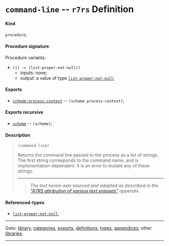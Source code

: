 

<a id='definition__r7rs__command-line'></a>

# `command-line` -- `r7rs` Definition


<a id='definition__r7rs__command-line__kind'></a>

#### Kind

`procedure`;


<a id='definition__r7rs__command-line__procedure-signature'></a>

#### Procedure signature

Procedure variants:
 * `(() -> (list-proper-not-null))`
   * inputs: none;
   * output: a value of type [`list-proper-not-null`](../../r7rs/types/list-proper-not-null.md#type__r7rs__list-proper-not-null);


<a id='definition__r7rs__command-line__exports'></a>

#### Exports

 * [`scheme:process-context`](../../r7rs/exports/scheme_3a_process-context.md#export__r7rs__scheme_3a_process-context) -- `(scheme process-context)`;


<a id='definition__r7rs__command-line__exports-recursive'></a>

#### Exports recursive

 * [`scheme`](../../r7rs/exports/scheme.md#export__r7rs__scheme) -- `(scheme)`;


<a id='definition__r7rs__command-line__description'></a>

#### Description

> ````
> (command-line)
> ````
> 
> 
> Returns the command line passed to the process as a list of
> strings.  The first string corresponds to the command name, and is
> implementation-dependent.  It is an error to mutate any of these strings.
> 
> 
> ----
> > *The text herein was sourced and adapted as described in the ["R7RS attribution of various text snippets"](../../r7rs/appendices/attribution.md#appendix__r7rs__attribution) appendix.*


<a id='definition__r7rs__command-line__referenced-types'></a>

#### Referenced-types

 * [`list-proper-not-null`](../../r7rs/types/list-proper-not-null.md#type__r7rs__list-proper-not-null);

----

Goto: [library](../../r7rs/_index.md#library__r7rs), [categories](../../r7rs/categories/_index.md#toc__r7rs__categories), [exports](../../r7rs/exports/_index.md#toc__r7rs__exports), [definitions](../../r7rs/definitions/_index.md#toc__r7rs__definitions), [types](../../r7rs/types/_index.md#toc__r7rs__types), [appendices](../../r7rs/appendices/_index.md#toc__r7rs__appendices), other [libraries](../../_libraries.md#toc__libraries).

----


